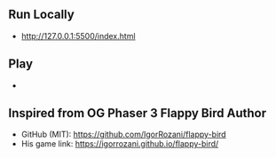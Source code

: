 

## Run Locally
* http://127.0.0.1:5500/index.html

## Play
* 

## Inspired from OG Phaser 3 Flappy Bird Author
* GitHub (MIT): https://github.com/IgorRozani/flappy-bird
* His game link: https://igorrozani.github.io/flappy-bird/